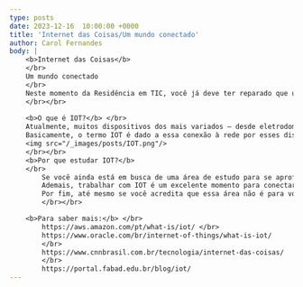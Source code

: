 ```yaml
---
type: posts
date: 2023-12-16  10:00:00 +0000
title: 'Internet das Coisas/Um mundo conectado'
author: Carol Fernandes
body: |
    <b>Internet das Coisas</b> 
    </br>
    Um mundo conectado 
    </br>
    Neste momento da Residência em TIC, você já deve ter reparado que um dos conteúdos apresentados é a IOT (Internet Of Things, Internet das Coisas, em inglês). Você Dev, independentemente do nível de instrução, já deve ter ouvido essa sigla em diversos lugares, mas você já refletiu o porquê de esse tema ser tão importante para nós? Não somente isso, mas também o quanto a IOT influencia nosso mundo cada dia mais? Para além do conteúdo do curso, aqui vamos dar uma palinha do que é IOT, dos motivos para se aprofundar mais no assunto e como isso pode incrementar na sua formação em STEM (Ciências, Tecnologias, Engenharias e Matemática)!
    </br></br>
    
    <b>O que é IOT?</b> </br>
    Atualmente, muitos dispositivos dos mais variados – desde eletrodomésticos a equipamentos hospitalares – foram digitalizados (e.g. relógio, sistemas de segurança e aparelhos de ultrassonografia) e, à vista disso, um novo processo está sendo implementado sobre esses aparelhos: a conexão deles à rede de computadores (internet).</br>
    Basicamente, o termo IOT é dado a essa conexão à rede por esses dispositivos, e essa rede, juntamente a sensores e processadores implementados nestes dispositivos, possibilita a captação de dados que responda de forma inteligente aos usuários desses dispositivos. A partir disso, uma extensa área de pesquisa é desenvolvida e você pode conferir no material de estudos disponibilizado na plataforma!</br>
    <img src="/_images/posts/IOT.png"/>
    </br></br>
    <b>Por que estudar IOT?</b>
    </br>
        Se você ainda está em busca de uma área de estudo para se aprofundar, então vale a pena conferir a Internet das Coisas! Sendo uma área em ascensão, diferentes setores da indústria, incluindo empresas de renome no mercado tecnológico (confira o material da AWS e da Oracle ao final do post). Além disso, bem como qualquer área que se utilize da computação, a IOT demanda de desenvolvedores de software, profissionais em nuvem e machine learning, engenheiros, analistas de dados… (e, obviamente, mais profissionais que deixariam esse texto muito extenso).   </br> 
        Ademais, trabalhar com IOT é um excelente momento para conectar as aprendizagens de software com hardware, principalmente se você curte o ambiente industrial – com desenvolvimento de dispositivos inteligentes para uso na produção industrial –,  já que foi desenvolvida até mesmo uma subárea de IOT para essa categoria: a IOT Industrial.</br>
        Por fim, até mesmo se você acredita que essa área não é para você, o aprendizado sobre IOT com certeza influenciará o seu uso desses dispositivos conectados à rede. No mundo de hoje, você com certeza utilizará pelo menos um dispositivo IOT e, como mencionado anteriormente, eles se utilizam de registros de uso e comportamento do usuário para responder com melhorias em seu uso e resultado. Ou seja, ao entender o funcionamento dessas tecnologias, você terá vantagens em seus usos!
        </br></br>

    <b>Para saber mais:</b> </br>
        https://aws.amazon.com/pt/what-is/iot/ </br>
        https://www.oracle.com/br/internet-of-things/what-is-iot/ 
        </br>
        https://www.cnnbrasil.com.br/tecnologia/internet-das-coisas/
        </br>
        https://portal.fabad.edu.br/blog/iot/
---
```

